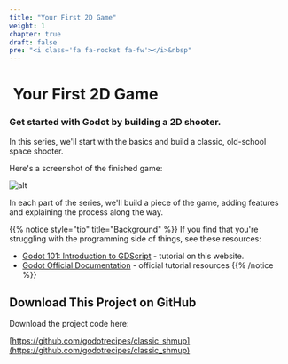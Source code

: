 ```yaml
---
title: "Your First 2D Game"
weight: 1
chapter: true
draft: false
pre: "<i class='fa fa-rocket fa-fw'></i>&nbsp"
---
```


# <i class="fa fa-rocket"></i>&nbsp;Your First 2D Game

### Get started with Godot by building a 2D shooter.

In this series, we'll start with the basics and build a classic, old-school space shooter.

Here's a screenshot of the finished game:

![alt](/godot_recipes/4.x/img/2d_101_screenshot.png)

In each part of the series, we'll build a piece of the game, adding features and explaining the process along the way.

{{% notice style="tip" title="Background" %}}
If you find that you're struggling with the programming side of things, see these resources:
* [Godot 101: Introduction to GDScript](/godot_recipes/4.x/g101/gdscript/)  - tutorial on this website.
* [Godot Official Documentation](https://docs.godotengine.org/en/latest/getting_started/step_by_step/index.html) - official tutorial resources
{{% /notice %}}

## <i class="fas fa-code-branch"></i> Download This Project on <i class='fab fa-github'></i> GitHub

Download the project code here:

[https://github.com/godotrecipes/classic_shmup](https://github.com/godotrecipes/classic_shmup)
